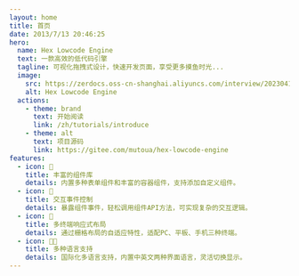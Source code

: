 ```yaml
---
layout: home
title: 首页
date: 2013/7/13 20:46:25
hero:
  name: Hex Lowcode Engine
  text: 一款高效的低代码引擎
  tagline: 可视化拖拽式设计，快速开发页面，享受更多摸鱼时光...
  image:
    src: https://zerdocs.oss-cn-shanghai.aliyuncs.com/interview/202304181505379.webp
    alt: Hex Lowcode Engine
  actions:
    - theme: brand
      text: 开始阅读
      link: /zh/tutorials/introduce
    - theme: alt
      text: 项目源码
      link: https://gitee.com/mutoua/hex-lowcode-engine
features:
  - icon: 🎨
    title: 丰富的组件库
    details: 内置多种表单组件和丰富的容器组件，支持添加自定义组件。
  - icon: 🚚
    title: 交互事件控制
    details: 暴露组件事件，轻松调用组件API方法，可实现复杂的交互逻辑。
  - icon: 📝
    title: 多终端响应式布局
    details: 通过栅格布局的自适应特性，适配PC、平板、手机三种终端。
  - icon: 🧑‍💻
    title: 多种语言支持
    details: 国际化多语言支持，内置中英文两种界面语言，灵活切换显示。
---
```

